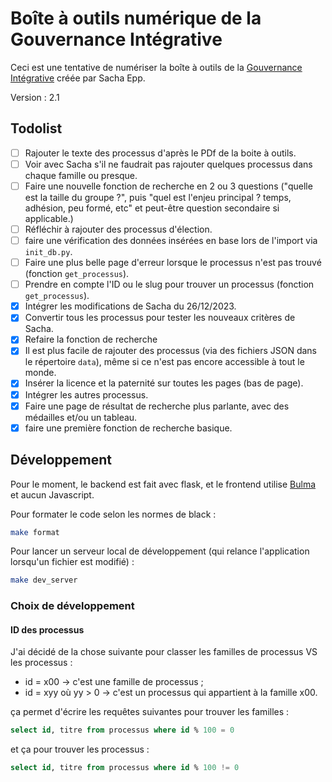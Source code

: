 # Boîte à outils numérique de la Gouvernance Intégrative

Ceci est une tentative de numériser la boîte à outils de la [Gouvernance Intégrative](https://gouvernanceintegrative.com/) créée par Sacha Epp.

Version : 2.1

## Todolist

* [ ] Rajouter le texte des processus d'après le PDf de la boite à outils.
* [ ] Voir avec Sacha s'il ne faudrait pas rajouter quelques processus dans chaque famille ou presque.
* [ ] Faire une nouvelle fonction de recherche en 2 ou 3 questions ("quelle est la taille du groupe ?", puis "quel est l'enjeu principal ? temps, adhésion, peu formé, etc" et peut-être question secondaire si applicable.)
* [ ] Réfléchir à rajouter des processus d'élection.
* [ ] faire une vérification des données insérées en base lors de l'import via `init_db.py`.
* [ ] Faire une plus belle page d'erreur lorsque le processus n'est pas trouvé (fonction `get_processus`).
* [ ] Prendre en compte l'ID ou le slug pour trouver un processus (fonction `get_processus`).
* [x] Intégrer les modifications de Sacha du 26/12/2023.
* [x] Convertir tous les processus pour tester les nouveaux critères de Sacha.
* [x] Refaire la fonction de recherche
* [x] Il est plus facile de rajouter des processus (via des fichiers JSON dans le répertoire `data`), même si ce n'est pas encore accessible à tout le monde.
* [x] Insérer la licence et la paternité sur toutes les pages (bas de page).
* [x] Intégrer les autres processus.
* [x] Faire une page de résultat de recherche plus parlante, avec des médailles et/ou un tableau.
* [x] faire une première fonction de recherche basique.

## Développement

Pour le moment, le backend est fait avec flask, et le frontend utilise [Bulma](https://bulma.io/) et aucun Javascript.

Pour formater le code selon les normes de black :

``` bash
make format
```

Pour lancer un serveur local de développement (qui relance l'application lorsqu'un fichier est modifié) :

``` bash
make dev_server
```

### Choix de développement

#### ID des processus

J'ai décidé de la chose suivante pour classer les familles de processus VS les processus :

* id = x00 → c'est une famille de processus ;
* id = xyy où yy > 0 → c'est un processus qui appartient à la famille x00.

ça permet d'écrire les requêtes suivantes pour trouver les familles :

``` sql
select id, titre from processus where id % 100 = 0
```

et ça pour trouver les processus :

``` sql
select id, titre from processus where id % 100 != 0
```
